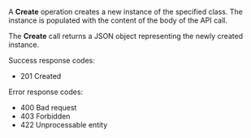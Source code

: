A **Create** operation creates a new instance of the specified class. The instance is populated with the content of the body of the API call.

The **Create** call returns a JSON object representing the newly created instance.

Success response codes:
* 201 Created

Error response codes:
* 400 Bad request
* 403 Forbidden
* 422 Unprocessable entity
